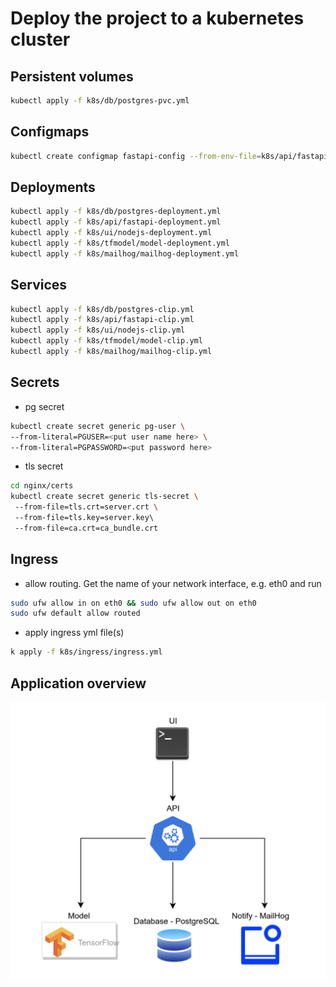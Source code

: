 # Deploy the project to a kubernetes cluster

## Persistent volumes
```bash
kubectl apply -f k8s/db/postgres-pvc.yml
```
## Configmaps
```bash
kubectl create configmap fastapi-config --from-env-file=k8s/api/fastapi.env
```

## Deployments
```bash
kubectl apply -f k8s/db/postgres-deployment.yml
kubectl apply -f k8s/api/fastapi-deployment.yml
kubectl apply -f k8s/ui/nodejs-deployment.yml
kubectl apply -f k8s/tfmodel/model-deployment.yml
kubectl apply -f k8s/mailhog/mailhog-deployment.yml
```

## Services
```bash
kubectl apply -f k8s/db/postgres-clip.yml
kubectl apply -f k8s/api/fastapi-clip.yml
kubectl apply -f k8s/ui/nodejs-clip.yml
kubectl apply -f k8s/tfmodel/model-clip.yml
kubectl apply -f k8s/mailhog/mailhog-clip.yml

```
## Secrets
* pg secret

```bash
kubectl create secret generic pg-user \
--from-literal=PGUSER=<put user name here> \
--from-literal=PGPASSWORD=<put password here>
```
* tls secret
```bash
cd nginx/certs
kubectl create secret generic tls-secret \ 
 --from-file=tls.crt=server.crt \             
 --from-file=tls.key=server.key\             
 --from-file=ca.crt=ca_bundle.crt
```

## Ingress

* allow routing. Get the name of your network interface, e.g. eth0 and run
```bash
sudo ufw allow in on eth0 && sudo ufw allow out on eth0
sudo ufw default allow routed
```

* apply ingress yml file(s)
```bash
k apply -f k8s/ingress/ingress.yml
```


## Application overview

![Image of Yaktocat](assets/app.png)
